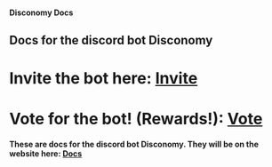 #### Disconomy Docs
## Docs for the discord bot Disconomy
# Invite the bot here: [Invite](https://discord.com/oauth2/authorize?client_id=839515386991083590&scope=bot+applications.commands&permissions=274878286913)
# Vote for the bot! (Rewards!): [Vote](https://top.gg/bot/839515386991083590/vote)

#### These are docs for the discord bot Disconomy. They will be on the website here: [Docs](https://docs.disconomy.app/)
